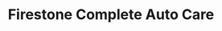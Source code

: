 ---
title: "Firestone Complete Auto Care"
url: /racine/firestone-complete-auto-care/
shop: Autowerkstatt
---
